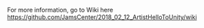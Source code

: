 For more information, go to Wiki here https://github.com/JamsCenter/2018_02_12_ArtistHelloToUnity/wiki
